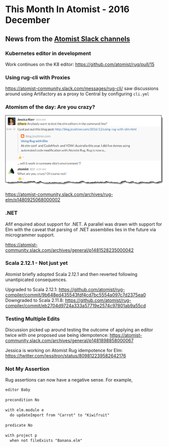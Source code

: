 # This Month In Atomist - 2016 December

## News from the [Atomist Slack channels](https://atomist-community.slack.com)

### Kubernetes editor in development

Work continues on the K8 editor: https://github.com/atomist/rug/pull/15

### Using rug-cli with Proxies

https://atomist-community.slack.com/messages/rug-cli/ saw discussions around using Artifactory as a proxy to Central by configuring `cli.yml`

### Atomism of the day: Are you crazy?

![Atomism of the day](images/atomism-of-the-day-2.png)

https://atomist-community.slack.com/archives/rug-elm/p1480925068000002

### .NET

Afif enquired about support for .NET. A parallel was drawn with support for Elm with the caveat that parsing of .NET assemblies lies in the future via microgrammer support.

https://atomist-community.slack.com/archives/general/p1481528235000042

### Scala 2.12.1 - Not just yet

Atomist briefly adopted Scala 2.12.1 and then reverted following unantipicated consequences.

Upgraded to Scala 2.12.1: https://github.com/atomist/rug-compiler/commit/9b648ed435543fdf4cd7bc5554a097c7d2375ea0
Downgraded to Scala 2.11.8: https://github.com/atomist/rug-compiler/commit/eb2704d9724a333a57719e2574c97801ab9a55cd

### Testing Multiple Edits

Discussion picked up around testing the outcome of applying an editor twice with one proposed use being idempotence: https://atomist-community.slack.com/archives/general/p1481898858000067

Jessica is working on Atomist Rug idempotence for Elm: https://twitter.com/jessitron/status/809812239582642176

### Not My Assertion

Rug assertions can now have a negative sense. For example,

```
editor Baby

precondition No

with elm.module e
  do updateImport from "Carrot" to "Kiwifruit"

predicate No

with project p
  when not fileExists "Banana.elm"
 ```
